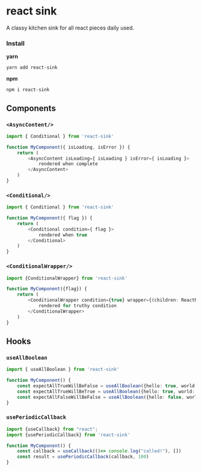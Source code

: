 # react sink
A classy kitchen sink for all react pieces daily used.

### Install
**yarn**
```
yarn add react-sink
```
**npm**
```
npm i react-sink
```

## Components

### `<AsyncContent/>`
```typescript jsx
import { Conditional } from 'react-sink'

function MyComponent({ isLoading, isError }) {
    return (
        <AsyncContent isLoading={ isLoading } isError={ isLoading }>
            rendered when complete
        </AsyncContent>
    )
}
```

### `<Conditional/>`
```typescript jsx
import { Conditional } from 'react-sink'

function MyComponent({ flag }) {
    return (
        <Conditional condition={ flag }>
            rendered when true
        </Conditional>
    )
}
```

### `<ConditionalWrapper/>`
```typescript jsx
import {ConditionalWrapper} from 'react-sink'

function MyComponent({flag}) {
    return (
        <ConditionalWrapper condition={true} wrapper={(children: ReactNode) => <h1>{children}</h1>}>
            rendered for truthy condition
        </ConditionalWrapper>
    )
}
```

## Hooks
### `useAllBoolean`
```typescript jsx
import { useAllBoolean } from 'react-sink'

function MyComponent() {
    const expectAllTrueWillBeFalse = useAllBoolean({hello: true, world: false})
    const expectAllTrueWillBeTrue = useAllBoolean({hello: true, world: true})
    const expectAllFalseWillBeFalse = useAllBoolean({hello: false, world: false}, false)
}
```

### `usePeriodicCallback`

```typescript jsx
import {useCallback} from "react";
import {usePeriodicCallback} from 'react-sink'

function MyComponent() {
    const callback = useCallback(()=> console.log("called!"), [])
    const result = usePeriodicCallback(callback, 100)
}
```
